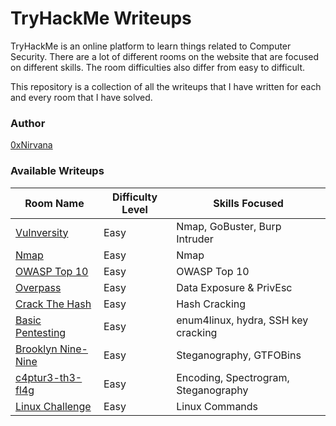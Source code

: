 # TryHackMe Writeups

TryHackMe is an online platform to learn things related to Computer Security. There are a lot of different rooms on the website that are focused on different skills. The room difficulties also differ from easy to difficult.

This repository is a collection of all the writeups that I have written for each and every room that I have solved.

### Author
[0xNirvana](https://tryhackme.com/p/0xNirvana)

### Available Writeups
| Room Name | Difficulty Level | Skills Focused |
|-----------|------------------|----------------|
|[Vulnversity](./Vulnversity/vulnversity_writeup.md)|Easy|Nmap, GoBuster, Burp Intruder|
|[Nmap](./Nmap/nmap_writeup.md)|Easy|Nmap|
|[OWASP Top 10](./OWASP_Top_10/writeup.md)|Easy|OWASP Top 10|
|[Overpass](./Overpass/overpass.md)|Easy|Data Exposure & PrivEsc|
|[Crack The Hash](./CrackTheHash/crackthehash.md)|Easy|Hash Cracking|
|[Basic Pentesting](./BasicPentesting/basicpentesting.md)|Easy|enum4linux, hydra, SSH key cracking|
|[Brooklyn Nine-Nine](./Brooklyn99/brooklyn99.md)|Easy|Steganography, GTFOBins|
|[c4ptur3-th3-fl4g](./c4ptur3-th3-fl4g/capturetheflag.md)|Easy|Encoding, Spectrogram, Steganography|
|[Linux Challenge](./LinuxChallenges/linuxchallenges.md)|Easy|Linux Commands|
